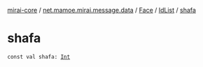 [mirai-core](../../../index.md) / [net.mamoe.mirai.message.data](../../index.md) / [Face](../index.md) / [IdList](index.md) / [shafa](./shafa.md)

# shafa

`const val shafa: `[`Int`](https://kotlinlang.org/api/latest/jvm/stdlib/kotlin/-int/index.html)